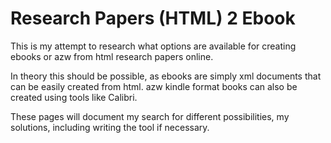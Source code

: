 # Research Papers (HTML) 2 Ebook

This is my attempt to research what options are available for creating
ebooks or azw from html research papers online. 

In theory this should be possible, as ebooks are simply xml documents
that can be easily created from html. azw kindle format books can also
be created using tools like Calibri. 

These pages will document my search for different possibilities, my solutions,
including writing the tool if necessary.
